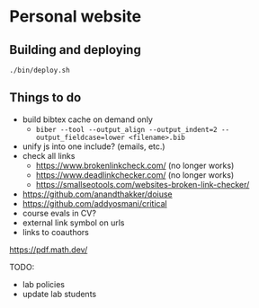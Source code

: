 # Personal website

## Building and deploying

`./bin/deploy.sh`

## Things to do

- build bibtex cache on demand only
  - `biber --tool --output_align --output_indent=2 --output_fieldcase=lower <filename>.bib`
- unify js into one include? (emails, etc.)
- check all links
	+ https://www.brokenlinkcheck.com/ (no longer works)
	+ https://www.deadlinkchecker.com/ (no longer works)
	+ https://smallseotools.com/websites-broken-link-checker/
- https://github.com/anandthakker/doiuse
- https://github.com/addyosmani/critical
- course evals in CV?
- external link symbol on urls
- links to coauthors

https://pdf.math.dev/

TODO:
- lab policies
- update lab students
